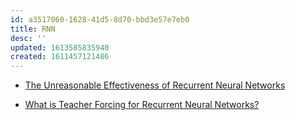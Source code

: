 ```yaml
---
id: a3517060-1628-41d5-8d70-bbd3e57e7eb0
title: RNN
desc: ''
updated: 1613585835940
created: 1611457121486
---
```


- [The Unreasonable Effectiveness of Recurrent Neural Networks](https://karpathy.github.io/2015/05/21/rnn-effectiveness/)

- [What is Teacher Forcing for Recurrent Neural Networks?](https://machinelearningmastery.com/teacher-forcing-for-recurrent-neural-networks/)
